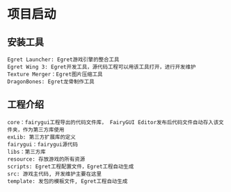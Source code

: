 # 项目启动

## 安装工具 
    Egret Launcher: Egret游戏引擎的整合工具
    Egret Wing 3: Egret开发工具，源代码工程可以用该工具打开，进行开发维护
    Texture Merger：Egret图片压缩工具
    DragonBones: Egret龙骨制作工具

## 工程介绍
    core：fairygui工程导出的代码文件库， FairyGUI Editor发布后代码文件自动存入该文件夹，作为第三方库使用
    exLib: 第三方扩展库的定义
    fairygui：fairygui源代码
    libs：第三方库
    resource: 存放游戏的所有资源
    scripts: Egret工程配置文件，Egret工程自动生成
    src: 游戏主代码, 开发维护主要在这里
    template: 发包的模板文件, Egret工程自动生成
